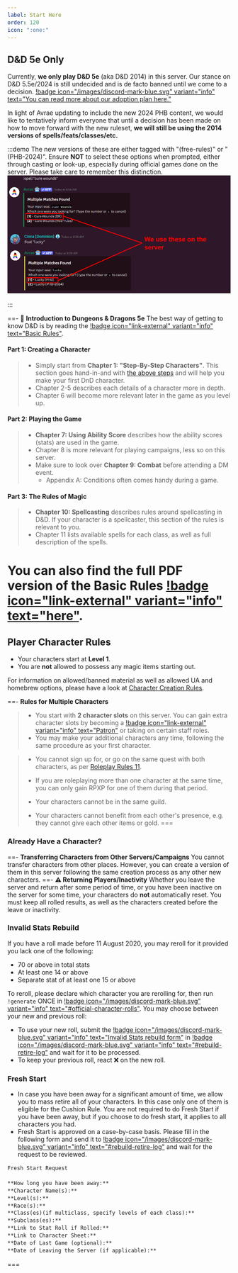 ```yaml
---
label: Start Here
order: 120
icon: ":one:"
---
```


## D&D 5e Only

Currently, **we only play D&D 5e** (aka D&D 2014) in this server. Our stance on D&D 5.5e/2024 is still undecided and is de facto banned until we come to a decision. [!badge icon="/images/discord-mark-blue.svg" variant="info" text="You can read more about our adoption plan here."](https://discord.com/channels/512870694883950598/528882919658356753/1280268751639543949)

In light of Avrae updating to include the new 2024 PHB content, we would like to tentatively inform everyone that until a decision has been made on how to move forward with the new ruleset, **we will still be using the 2014 versions of spells/feats/classes/etc.**

:::demo
The new versions of these are either tagged with "(free-rules)" or "(PHB-2024)". Ensure **NOT** to select these options when prompted, either through casting or look-up, especially during official games done on the server. Please take care to remember this distinction.
![](/images/avrae-2014-2024.png)
<style>
.demo p, .demo figure {
  display: inline-block;
}

.demo p {
  width: 40%;
  margin-right: -1em;
}
.demo figure { 
  float: right; 
  width: 60%;
  overflow: hidden;
}

.demo figure img {
  max-width: unset;
  width: 110%;
}
</style>

:::

==- :beginner: **Introduction to Dungeons & Dragons 5e**
The best way of getting to know D&D is by reading the [!badge icon="link-external" variant="info" text="Basic Rules"](https://www.dndbeyond.com/sources/basic-rules).

#### Part 1: Creating a Character
> - Simply start from **Chapter 1: "Step-By-Step Characters"**. This section goes hand-in-and with [the above steps](/character-building/new-to-dnd/#dd-beyond-character-builder) and will help you make your first DnD character. 
> - Chapter 2-5 describes each details of a character more in depth.
> - Chapter 6 will become more relevant later in the game as you level up.

#### Part 2: Playing the Game
> - **Chapter 7: Using Ability Score** describes how the ability scores (stats) are used in the game.
> - Chapter 8 is more relevant for playing campaigns, less so on this server.
> - Make sure to look over **Chapter 9: Combat** before attending a DM event.
>   - Appendix A: Conditions often comes handy during a game.

#### Part 3: The Rules of Magic

> - **Chapter 10: Spellcasting** describes rules around spellcasting in D&D. If your character is a spellcaster, this section of the rules is relevant to you.
> - Chapter 11 lists available spells for each class, as well as full description of the spells.

You can also find the full PDF version of the Basic Rules [!badge icon="link-external" variant="info" text="here"](https://media.wizards.com/2018/dnd/downloads/DnD_BasicRules_2018.pdf).
===


## Player Character Rules

- Your characters start at **Level 1**.
- You are **not** allowed to possess any magic items starting out.

For information on allowed/banned material as well as allowed UA and homebrew options, please have a look at [Character Creation Rules](/character-building/cc-rules/).

==- **Rules for Multiple Characters**
> - You start with **2 character slots** on this server. You can gain extra character slots by becoming a [!badge icon="link-external" variant="info" text="Patron"](https://www.patreon.com/Dndworld) or taking on certain staff roles.
> - You may make your additional characters any time, following the same procedure as your first character. 

> - You cannot sign up for, or go on the same quest with both characters, as per [Roleplay Rules 11](/rp-rules/). 
> - If you are roleplaying more than one character at the same time, you can only gain RPXP for one of them during that period.
> 
> - Your characters cannot be in the same guild.
> - Your characters cannot benefit from each other's presence, e.g. they cannot give each other items or gold.
===

### Already Have a Character?

==- **Transferring Characters from Other Servers/Campaigns**
You cannot transfer characters from other places. However, you can create a version of them in this server following the same creation process as any other new characters.
==- **:warning: Returning Players/Inactivity**
Whether you leave the server and return after some period of time, or you have been inactive on the server for some time, your characters do **not** automatically reset. You must keep all rolled results, as well as the characters created before the leave or inactivity. 

### Invalid Stats Rebuild
If you have a roll made before 11 August 2020, you may reroll for it provided you lack one of the following:
- 70 or above in total stats
- At least one 14 or above
- Separate stat of at least one 15 or above

To reroll, please declare which character you are rerolling for, then run `!generate` ONCE in [!badge icon="/images/discord-mark-blue.svg" variant="info" text="#official-character-rolls"](https://discord.com/channels/512870694883950598/513963351567499264). You may choose between your new and previous roll:
- To use your new roll, submit the [!badge icon="/images/discord-mark-blue.svg" variant="info" text="Invalid Stats rebuild form"](https://discord.com/channels/512870694883950598/542953099560615946/941343439428145223) in [!badge icon="/images/discord-mark-blue.svg" variant="info" text="#rebuild-retire-log"](https://discord.com/channels/512870694883950598/542953099560615946) and wait for it to be processed.
- To keep your previous roll, react ❌ on the new roll.

### Fresh Start
- In case you have been away for a significant amount of time, we allow you to mass retire all of your characters. In this case only one of them is eligible for the Cushion Rule. You are not required to do Fresh Start if you have been away, but if you choose to do fresh start, it applies to all characters you had.
- Fresh Start is approved on a case-by-case basis. Please fill in the following form and send it to [!badge icon="/images/discord-mark-blue.svg" variant="info" text="#rebuild-retire-log"](https://discord.com/channels/512870694883950598/542953099560615946) and wait for the request to be reviewed.

```md
Fresh Start Request

**How long you have been away:** 
**Character Name(s):** 
**Level(s):** 
**Race(s):** 
**Class(es)(if multiclass, specify levels of each class):** 
**Subclass(es):** 
**Link to Stat Roll if Rolled:** 
**Link to Character Sheet:** 
**Date of Last Game (optional):** 
**Date of Leaving the Server (if applicable):** 
```
===
